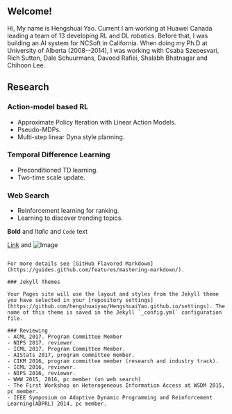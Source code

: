 ## Welcome!

Hi, My name is Hengshuai Yao. Current I am working at Huawei Canada leading a team of 13 developing RL and DL robotics. Before that, I was building an AI system for NCSoft in California. When doing my Ph.D at University of Alberta (2008--2014), I was working with Csaba Szepesvari, Rich Sutton, Dale Schuurmans, Davood Rafiei, Shalabh Bhatnagar and Chihoon Lee.

## Research

### Action-model based RL

- Approximate Policy Iteration with Linear Action Models. 
- Pseudo-MDPs. 
- Multi-step linear Dyna style planning. 

### Temporal Difference Learning

- Preconditioned TD learning. 
- Two-time scale update. 

### Web Search
- Reinforcement learning for ranking. 
- Learning to discover trending topics. 

**Bold** and _Italic_ and `Code` text

[Link](url) and ![Image](src)
```

For more details see [GitHub Flavored Markdown](https://guides.github.com/features/mastering-markdown/).

### Jekyll Themes

Your Pages site will use the layout and styles from the Jekyll theme you have selected in your [repository settings](https://github.com/hengshuaiyao/HengshuaiYao.github.io/settings). The name of this theme is saved in the Jekyll `_config.yml` configuration file.

### Reviewing
- ACML 2017. Program Committee Member
- NIPS 2017. reviewer.
- ICML 2017. Program Committee Member.
- AIStats 2017, program committee member.
- CIKM 2016, program committee member (research and industry track).
- ICML 2016, reviewer. 
- NIPS 2016, reviewer.
- WWW 2015, 2016, pc member (on web search)
- The First Workshop on Heterogeneous Information Access at WSDM 2015, pc member.
- IEEE Symposium on Adaptive Dynamic Programming and Reinforcement Learning(ADPRL) 2014, pc member.


